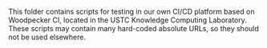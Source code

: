 This folder contains scripts for testing in our own CI/CD platform based on Woodpecker CI, located in the USTC Knowledge Computing Laboratory. These scripts may contain many hard-coded absolute URLs, so they should not be used elsewhere.
